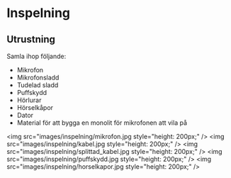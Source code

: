 # Inspelning

## Utrustning

Samla ihop följande:

* Mikrofon
* Mikrofonsladd
* Tudelad sladd
* Puffskydd
* Hörlurar
* Hörselkåpor
* Dator
* Material för att bygga en monolit för mikrofonen att vila på

<img src="images/inspelning/mikrofon.jpg style="height: 200px;" />
<img src="images/inspelning/kabel.jpg style="height: 200px;" />
<img src="images/inspelning/splittad_kabel.jpg style="height: 200px;" />
<img src="images/inspelning/puffskydd.jpg style="height: 200px;" />
<img src="images/inspelning/horselkapor.jpg style="height: 200px;" />
